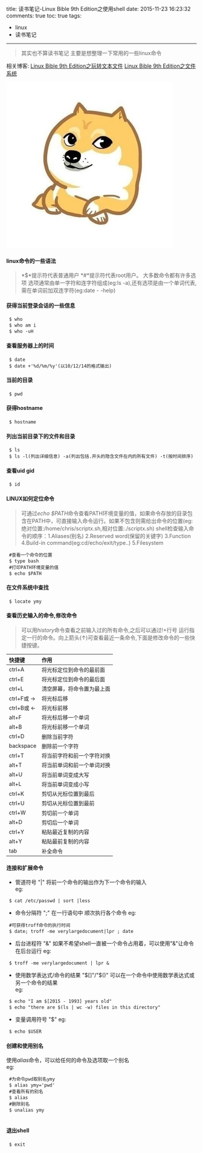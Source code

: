 title: 读书笔记-Linux Bible 9th Edition之使用shell
date: 2015-11-23 16:23:32
comments: true
toc: true
tags:
  - linux
  - 读书笔记
---
> 其实也不算读书笔记 主要是想整理一下常用的一些linux命令 
> 

 相关博客:
 [Linux Bible 9th Edition之玩转文本文件](http://yemengying.com/2015/11/30/%E8%AF%BB%E4%B9%A6%E7%AC%94%E8%AE%B0-Linux-Bible-9th-Edition%E4%B9%8B%E7%8E%A9%E8%BD%AC%E6%96%87%E6%9C%AC%E6%96%87%E4%BB%B6/)
 [Linux Bible 9th Edition之文件系统](http://yemengying.com/2015/11/26/%E8%AF%BB%E4%B9%A6%E7%AC%94%E8%AE%B0-Linux-Bible-9th-Edition%E4%B9%8B%E6%96%87%E4%BB%B6%E7%B3%BB%E7%BB%9F/)


![doge](/images/doge.jpg)
<!-- more -->

#### linux命令的一些语法
> *$*提示符代表普通用户 *#*提示符代表root用户。 大多数命令都有许多选项 选项通常由单一字符和连字符组成(eg:ls -a),还有选项是由一个单词代表,需在单词前加双连字符(eg:date - -help)

#### 获得当前登录会话的一些信息

```
 $ who 
 $ who am i 
 $ who -uH
```
#### 查看服务器上的时间

```
 $ date
 $ date +'%d/%m/%y'(以10/12/14的格式输出)
```
#### 当前的目录

```
 $ pwd 
```
#### 获得hostname
```
 $ hostname
```
#### 列出当前目录下的文件和目录

```
 $ ls
 $ ls -l(列出详细信息) -a(列出包括.开头的隐含文件在内的所有文件) -t(按时间排序)
```
#### 查看uid gid

```
 $ id
```

#### LINUX如何定位命令

>可通过*echo $PATH*命令查看PATH环境变量的值，如果命令存放的目录包含在PATH中，可直接输入命令运行。如果不包含则需给出命令的位置(eg:绝对位置:/home/chris/scriptx.sh,相对位置:./scriptx.sh) shell检查输入命令的顺序：1.Aliases(别名) 2.Reserved word(保留的关键字) 3.Function 4.Build-in command(eg:cd/echo/exit/type..) 5.Filesystem

```
 #查看一个命令的位置
 $ type bash
 #打印PATH环境变量的值
 $ echo $PATH
```

#### 在文件系统中查找

```
 $ locate ymy
```

#### 查看历史输入的命令,修改命令

>可以用*history*命令查看之前输入过的所有命令,之后可以通过!+行号 运行指定一行的命令。向上箭头(↑)可查看最近一条命令,下面是修改命令的一些快捷按键。

|快捷键|作用|
|:---|:---|
|ctrl+A|将光标定位到命令的最前面|
|ctrl+E|将光标定位到命令的最后面|
|ctrl+L|清空屏幕，将命令置为最上面|
|ctrl+F或 → |将光标后移|
|ctrl+B或 ← |将光标前移|
|alt+F|将光标后移一个单词|
|alt+B|将光标前移一个单词|
|ctrl+D|删除当前字符
|backspace|删除前一个字符|
|ctrl+T|将当前字符和前一个字符对换|
|alt+T|将当前单词和前一个单词对换|
|alt+U|将当前单词变成大写|
|alt+L|将当前单词变成小写|
|ctrl+K|剪切从光标位置到最后|
|ctrl+U|剪切从光标位置到最前|
|ctrl+W|剪切前一个单词|
|alt+D|剪切后一个单词|
|ctrl+Y|粘贴最近复制的内容|
|alt+Y|粘贴最前复制的内容|
|tab|补全命令|


#### 连接和扩展命令

- 管道符号 "|"
将前一个命令的输出作为下一个命令的输入   
eg:
```
 $ cat /etc/passwd | sort |less
```
- 命令分隔符 ";"
在一行语句中 顺次执行各个命令
eg: 

```
 #可获得troff命令的执行时间
 $ date; troff -me verylargedocument|lpr ; date 
```
- 后台进程符 "&"
如果不希望shell一直被一个命令占用着，可以使用"&"让命令在后台运行
eg:
```
 $ troff -me verylargedocument | lpr &
```
- 使用数学表达式/命令的结果 "$[]"/"$()"
可以在一个命令中使用数学表达式或另一个命令的结果   
eg:
```
 $ echo "I am $[2015 - 1993] years old"
 $ echo "there are $(ls | wc -w) files in this directory"
```
- 变量调用符号 "$"
eg:
```
 $ echo $USER
```

#### 创建和使用别名
使用*alias*命令，可以给任何的命令及选项取一个别名     
eg:
 
```
 #为命令pwd取别名ymy
 $ alias ymy='pwd'
 #查看所有的别名
 $ alias
 #删除别名
 $ unalias ymy 
 
```
#### 退出shell

```
 $ exit
```



